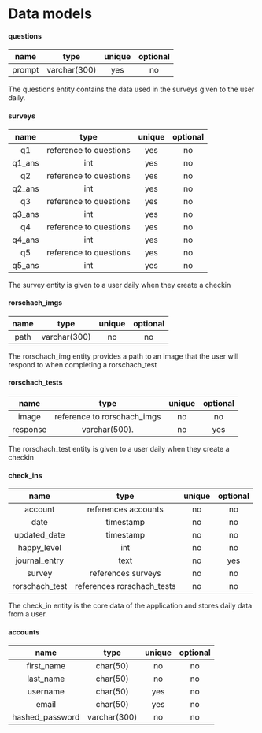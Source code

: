 # Data models

#### questions
| name    | type         | unique   | optional |
| :---:   | :----:       | :----:   | :----:   |
| prompt  | varchar(300) | yes      | no       |

The questions entity contains the data used in the surveys given to the user daily.

#### surveys
| name   | type                   | unique | optional |
| :---:  | :----:                 | :----: | :----:   |
| q1     | reference to questions | yes    | no       |
| q1_ans | int                    | yes    | no       |
| q2     | reference to questions | yes    | no       |
| q2_ans | int                    | yes    | no       |
| q3     | reference to questions | yes    | no       |
| q3_ans | int                    | yes    | no       |
| q4     | reference to questions | yes    | no       |
| q4_ans | int                    | yes    | no       |
| q5     | reference to questions | yes    | no       |
| q5_ans | int                    | yes    | no       |

The survey entity is given to a user daily when they create a checkin

#### rorschach_imgs
| name   | type           | unique   | optional |
| :---:  | :----:         | :----:   | :----:   |
| path   | varchar(300)   | no       | no       |

The rorschach_img entity provides a path to an image that the user
will respond to when completing a rorschach_test

#### rorschach_tests
| name     | type                          | unique   | optional |
| :---:    | :----:                        | :----:   | :----:   |
| image    | reference to rorschach_imgs   | no       | no       |
| response | varchar(500).                 | no       | yes      |

The rorschach_test entity is given to a user daily when they create a checkin

#### check_ins
| name           | type                       | unique | optional |
| :---:          | :----:                     | :----: | :----:   |
| account        | references accounts        | no     | no       |
| date           | timestamp                  | no     | no       |
| updated_date   | timestamp                  | no     | no       |
| happy_level    | int                        | no     | no       |
| journal_entry  | text                       | no     | yes      |
| survey         | references surveys         | no     | no       |
| rorschach_test | references rorschach_tests | no     | no       |

The check_in entity is the core data of the application and stores daily data from a user.

#### accounts
| name               | type           | unique   | optional |
| :---:              | :----:         | :----:   | :----:   |
| first_name         | char(50)       | no       | no       |
| last_name          | char(50)       | no       | no       |
| username           | char(50)       | yes      | no       |
| email              | char(50)       | yes      | no       |
| hashed_password    | varchar(300)   | no       | no       |
